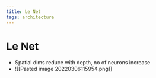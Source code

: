 ```yaml
---
title: Le Net
tags: architecture
---
```


# Le Net
- Spatial dims reduce with depth, no of neurons increase
- ![[Pasted image 20220306115954.png]]












